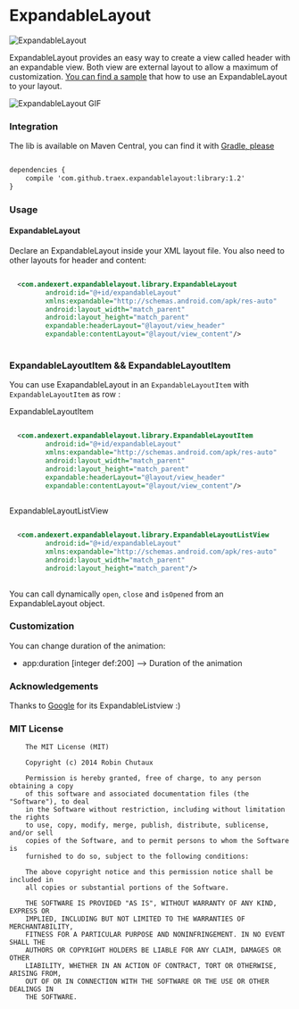 ExpandableLayout
================

![ExpandableLayout](https://github.com/traex/ExpandableLayout/blob/master/header.png)

ExpandableLayout provides an easy way to create a view called header with an expandable view. Both view are external layout to allow a maximum of customization. [You can find a sample](https://github.com/traex/ExpandableLayout/blob/master/sample/) that how to use an ExpandableLayout to your layout.

![ExpandableLayout GIF](https://github.com/traex/ExpandableLayout/blob/master/demo.gif)
 
### Integration
The lib is available on Maven Central, you can find it with [Gradle, please](http://gradleplease.appspot.com/#expandablelayout)

``` xml

dependencies {
    compile 'com.github.traex.expandablelayout:library:1.2'
}

``` 

### Usage

#### ExpandableLayout

Declare an ExpandableLayout inside your XML layout file. You also need to other layouts for header and content:

``` xml

  <com.andexert.expandablelayout.library.ExpandableLayout
         android:id="@+id/expandableLayout"
         xmlns:expandable="http://schemas.android.com/apk/res-auto"
         android:layout_width="match_parent"
         android:layout_height="match_parent"
         expandable:headerLayout="@layout/view_header"
         expandable:contentLayout="@layout/view_content"/>
         
```

### ExpandableLayoutItem && ExpandableLayoutItem

You can use ExapandableLayout in an `ExpandableLayoutItem` with `ExpandableLayoutItem` as row :

ExpandableLayoutItem
``` xml

  <com.andexert.expandablelayout.library.ExpandableLayoutItem
         android:id="@+id/expandableLayout"
         xmlns:expandable="http://schemas.android.com/apk/res-auto"
         android:layout_width="match_parent"
         android:layout_height="match_parent"
         expandable:headerLayout="@layout/view_header"
         expandable:contentLayout="@layout/view_content"/>
         
```

ExpandableLayoutListView
``` xml

  <com.andexert.expandablelayout.library.ExpandableLayoutListView
         android:id="@+id/expandableLayout"
         xmlns:expandable="http://schemas.android.com/apk/res-auto"
         android:layout_width="match_parent"
         android:layout_height="match_parent"/>
         
```

You can call dynamically `open`, `close` and `isOpened` from an ExpandableLayout object.

### Customization

You can change duration of the animation:

* app:duration [integer def:200] --> Duration of the animation

### Acknowledgements

Thanks to [Google](http://developer.android.com/reference/android/widget/ExpandableListView.html) for its ExpandableListview :)

### MIT License

```
    The MIT License (MIT)
    
    Copyright (c) 2014 Robin Chutaux
    
    Permission is hereby granted, free of charge, to any person obtaining a copy
    of this software and associated documentation files (the "Software"), to deal
    in the Software without restriction, including without limitation the rights
    to use, copy, modify, merge, publish, distribute, sublicense, and/or sell
    copies of the Software, and to permit persons to whom the Software is
    furnished to do so, subject to the following conditions:
    
    The above copyright notice and this permission notice shall be included in
    all copies or substantial portions of the Software.
    
    THE SOFTWARE IS PROVIDED "AS IS", WITHOUT WARRANTY OF ANY KIND, EXPRESS OR
    IMPLIED, INCLUDING BUT NOT LIMITED TO THE WARRANTIES OF MERCHANTABILITY,
    FITNESS FOR A PARTICULAR PURPOSE AND NONINFRINGEMENT. IN NO EVENT SHALL THE
    AUTHORS OR COPYRIGHT HOLDERS BE LIABLE FOR ANY CLAIM, DAMAGES OR OTHER
    LIABILITY, WHETHER IN AN ACTION OF CONTRACT, TORT OR OTHERWISE, ARISING FROM,
    OUT OF OR IN CONNECTION WITH THE SOFTWARE OR THE USE OR OTHER DEALINGS IN
    THE SOFTWARE.
```

